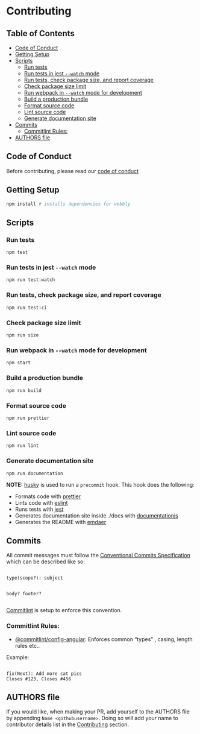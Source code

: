 <!--
  This file was generated by emdaer

  Its template can be found at .emdaer/CONTRIBUTING.emdaer.md
-->

<h1 id="contributing">Contributing</h1>
<h2 id="table-of-contents">Table of Contents</h2>
<!-- toc -->
<ul>
<li><a href="#code-of-conduct">Code of Conduct</a></li>
<li><a href="#getting-setup">Getting Setup</a></li>
<li><a href="#scripts">Scripts</a><ul>
<li><a href="#run-tests">Run tests</a></li>
<li><a href="#run-tests-in-jest---watch-mode">Run tests in jest <code>--watch</code> mode</a></li>
<li><a href="#run-tests-check-package-size-and-report-coverage">Run tests, check package size, and report coverage</a></li>
<li><a href="#check-package-size-limit">Check package size limit</a></li>
<li><a href="#run-webpack-in---watch-mode-for-development">Run webpack in <code>--watch</code> mode for development</a></li>
<li><a href="#build-a-production-bundle">Build a production bundle</a></li>
<li><a href="#format-source-code">Format source code</a></li>
<li><a href="#lint-source-code">Lint source code</a></li>
<li><a href="#generate-documentation-site">Generate documentation site</a></li>
</ul>
</li>
<li><a href="#commits">Commits</a><ul>
<li><a href="#commitlint-rules">Commitlint Rules:</a></li>
</ul>
</li>
<li><a href="#authors-file">AUTHORS file</a></li>
</ul>
<!-- tocstop -->
<h2 id="code-of-conduct">Code of Conduct</h2>
<p>Before contributing, please read our <a href="./CODE_OF_CONDUCT.md">code of conduct</a></p>
<h2 id="getting-setup">Getting Setup</h2>

```sh
npm install # installs dependencies for wobbly
```
<h2 id="scripts">Scripts</h2>
<h3 id="run-tests">Run tests</h3>
<p><code>npm test</code></p>
<h3 id="run-tests-in-jest-watch-mode">Run tests in jest <code>--watch</code> mode</h3>
<p><code>npm run test:watch</code></p>
<h3 id="run-tests-check-package-size-and-report-coverage">Run tests, check package size, and report coverage</h3>
<p><code>npm run test:ci</code></p>
<h3 id="check-package-size-limit">Check package size limit</h3>
<p><code>npm run size</code></p>
<h3 id="run-webpack-in-watch-mode-for-development">Run webpack in <code>--watch</code> mode for development</h3>
<p><code>npm start</code></p>
<h3 id="build-a-production-bundle">Build a production bundle</h3>
<p><code>npm run build</code></p>
<h3 id="format-source-code">Format source code</h3>
<p><code>npm run prettier</code></p>
<h3 id="lint-source-code">Lint source code</h3>
<p><code>npm run lint</code></p>
<h3 id="generate-documentation-site">Generate documentation site</h3>
<p><code>npm run documentation</code></p>
<p><strong>NOTE:</strong> <a href="https://github.com/typicode/husky">husky</a> is used to run a <code>precommit</code> hook. This hook does the following:</p>
<ul>
<li>Formats code with <a href="https://github.com/prettier/prettier">prettier</a></li>
<li>Lints code with <a href="https://github.com/eslint/eslint">eslint</a></li>
<li>Runs tests with <a href="https://github.com/facebook/jest">jest</a></li>
<li>Generates documentation site inside ./docs with <a href="documentation.js.org">documentationjs</a></li>
<li>Generates the README with <a href="emdaer.me">emdaer</a></li>
</ul>
<h2 id="commits">Commits</h2>
<p>All commit messages must follow the <a href="https://conventionalcommits.org/">Conventional Commits Specification</a> which can be described like so:</p>
<pre><code>
type(scope?): subject

body?
footer?
</code></pre>
<p><a href="https://github.com/marionebl/commitlint">Commitlint</a> is setup to enforce this convention.</p>
<h3 id="commitlint-rules-">Commitlint Rules:</h3>
<ul>
<li><a href="https://github.com/marionebl/commitlint/tree/master/@commitlint/config-angular#rules">@commitlint/config-angular</a>: Enforces common &#8220;types&#8221; , casing, length rules etc..</li>
</ul>
<p>Example:</p>
<pre><code>
fix(Next): Add more cat pics
Closes #123, Closes #456
</code></pre>
<h2 id="authors-file">AUTHORS file</h2>
<p>If you would like, when making your PR, add yourself to the AUTHORS file by appending <code>Name &lt;githubusername&gt;</code>. Doing so will add your name to contributor details list in the <a href="https://github.com/infiniteluke/wobbly#contributing">Contributing</a> section.</p>
